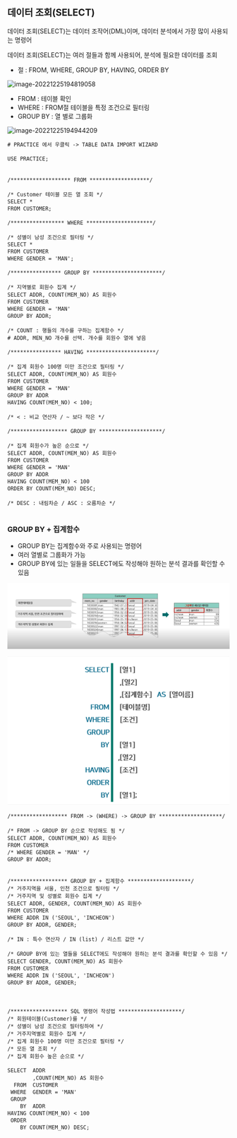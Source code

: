 ## 데이터 조회(SELECT)



데이터 조회(SELECT)는 데이터 조작어(DML)이며, 데이터 분석에서 가장 많이 사용되는 명령어



데이터 조회(SELECT)는 여러 절들과 함께 사용되어, 분석에 필요한 데이터를 조회

- 절 : FROM, WHERE, GROUP BY, HAVING, ORDER BY



![image-20221225194819058](C:/Users/yes47/AppData/Roaming/Typora/typora-user-images/image-20221225194819058.png)



- FROM : 테이블 확인
- WHERE : FROM절 테이블을 특정 조건으로 필터링
- GROUP BY : 열 별로 그룹화

![image-20221225194944209](C:/Users/yes47/AppData/Roaming/Typora/typora-user-images/image-20221225194944209.png)





```MYSQL
# PRACTICE 에서 우클릭 -> TABLE DATA IMPORT WIZARD

USE PRACTICE;


/******************* FROM *******************/

/* Customer 테이블 모든 열 조회 */
SELECT *
FROM CUSTOMER;

/***************** WHERE *********************/

/* 성별이 남성 조건으로 필터링 */
SELECT *
FROM CUSTOMER
WHERE GENDER = 'MAN';

/**************** GROUP BY **********************/

/* 지역별로 회원수 집계 */
SELECT ADDR, COUNT(MEM_NO) AS 회원수
FROM CUSTOMER
WHERE GENDER = 'MAN'
GROUP BY ADDR;

/* COUNT : 행들의 개수를 구하는 집계함수 */
# ADDR, MEN_NO 개수를 선택. 개수를 회원수 열에 넣음

/**************** HAVING **********************/

/* 집계 회원수 100명 미만 조건으로 필터링 */
SELECT ADDR, COUNT(MEM_NO) AS 회원수
FROM CUSTOMER
WHERE GENDER = 'MAN'
GROUP BY ADDR
HAVING COUNT(MEM_NO) < 100;

/* < : 비교 연산자 / ~ 보다 작은 */

/****************** GROUP BY ********************/

/* 집계 회원수가 높은 순으로 */
SELECT ADDR, COUNT(MEM_NO) AS 회원수
FROM CUSTOMER
WHERE GENDER = 'MAN'
GROUP BY ADDR
HAVING COUNT(MEM_NO) < 100
ORDER BY COUNT(MEM_NO) DESC;

/* DESC : 내림차순 / ASC : 오름차순 */


```



### GROUP BY + 집계함수

- GROUP BY는 집계함수와 주로 사용되는 명령어
- 여러 열별로 그룹화가 가능
- GROUP BY에 있는 일들을 SELECT에도 작성해야 원하는 분석 결과를 확인할 수 있음

![image-20221225200402823](7.%20%EB%8D%B0%EC%9D%B4%ED%84%B0%20%EC%A1%B0%ED%9A%8C(SELECT)-imgaes/image-20221225200402823.png)





![image-20221225200944119](7.%20%EB%8D%B0%EC%9D%B4%ED%84%B0%20%EC%A1%B0%ED%9A%8C(SELECT)-imgaes/image-20221225200944119.png)





```MYSQL
/****************** FROM -> (WHERE) -> GROUP BY ********************/

/* FROM -> GROUP BY 순으로 작성해도 됨 */
SELECT ADDR, COUNT(MEM_NO) AS 회원수
FROM CUSTOMER
/* WHERE GENDER = 'MAN' */
GROUP BY ADDR;


/****************** GROUP BY + 집계함수 ********************/
/* 거주지역을 서울, 인천 조건으로 필터링 */
/* 거주지역 및 성별로 회원수 집계 */
SELECT ADDR, GENDER, COUNT(MEM_NO) AS 회원수
FROM CUSTOMER
WHERE ADDR IN ('SEOUL', 'INCHEON')
GROUP BY ADDR, GENDER;

/* IN : 특수 연산자 / IN (list) / 리스트 값만 */

/* GROUP BY에 있는 열들을 SELECT에도 작성해야 원하는 분석 결과를 확인할 수 있음 */
SELECT GENDER, COUNT(MEM_NO) AS 회원수
FROM CUSTOMER
WHERE ADDR IN ('SEOUL', 'INCHEON')
GROUP BY ADDR, GENDER;



/****************** SQL 명령어 작성법 ********************/
/* 회원테이블(Customer)를 */
/* 성별이 남성 조건으로 필터링하여 */
/* 거주지역별로 회원수 집계 */
/* 집계 회원수 100명 미만 조건으로 필터링 */
/* 모든 열 조회 */
/* 집계 회원수 높은 순으로 */

SELECT  ADDR 
		,COUNT(MEM_NO) AS 회원수
  FROM  CUSTOMER
 WHERE  GENDER = 'MAN'
 GROUP
    BY  ADDR
HAVING COUNT(MEM_NO) < 100
 ORDER
	BY COUNT(MEM_NO) DESC;
```

